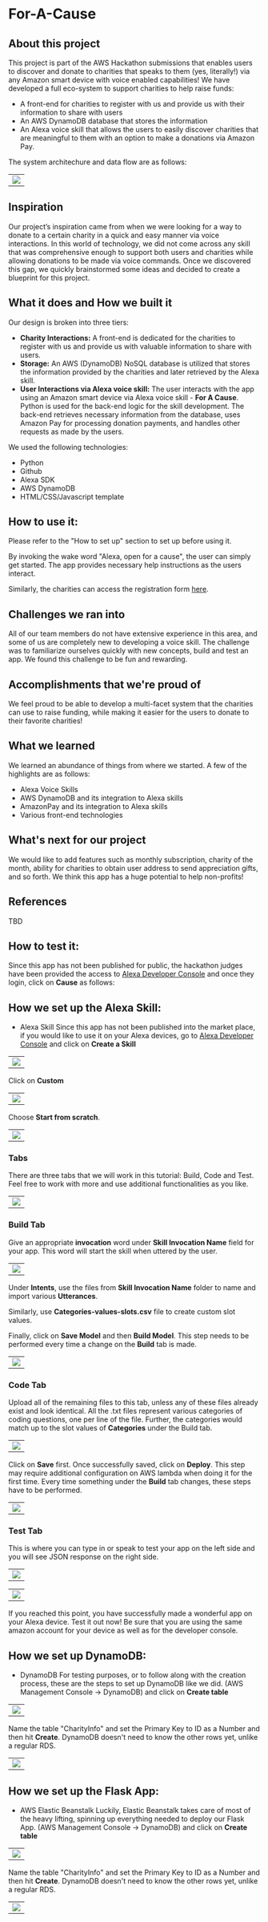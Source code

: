 # For-A-Cause

## About this project
This project is part of the AWS Hackathon submissions that enables users to discover and donate to charities that speaks to them (yes, literally!) via any Amazon smart device with voice enabled capabilities! We have developed a full eco-system to support charities to help raise funds:
* A front-end for charities to register with us and provide us with their information to share with users
* An AWS DynamoDB database that stores the information
* An Alexa voice skill that allows the users to easily discover charities that are meaningful to them with an option to make a donations via Amazon Pay.

The system architechure and data flow are as follows:
<table><tr><td>
    <img src="https://github.com/kmorawala/For-A-Cause/blob/master/Images/System%20Diagram.png" />
</td></tr></table>

## Inspiration
Our project’s inspiration came from when we were looking for a way to donate to a certain charity in a quick and easy manner via voice interactions. In this world of technology, we did not come across any skill that was comprehensive enough to support both users and charities while allowing donations to be made via voice commands. Once we discovered this gap, we quickly brainstormed some ideas and decided to create a blueprint for this project.

## What it does and How we built it
Our design is broken into three tiers:

* **Charity Interactions:** A front-end is dedicated for the charities to register with us and provide us with valuable information to share with users.
* **Storage:** An AWS (DynamoDB) NoSQL database is utilized that stores the information provided by the charities and later retrieved by the Alexa skill.
* **User Interactions via Alexa voice skill:** The user interacts with the app using an Amazon smart device via Alexa voice skill - **For A Cause**. Python is used for the back-end logic for the skill development. The back-end retrieves necessary information from the database, uses Amazon Pay for processing donation payments, and handles other requests as made by the users.

We used the following technologies:
* Python
* Github
* Alexa SDK
* AWS DynamoDB
* HTML/CSS/Javascript template

## How to use it:

Please refer to the "How to set up" section to set up before using it.

By invoking the wake word "Alexa, open for a cause", the user can simply get started. The app provides necessary help instructions as the users interact.

Similarly, the charities can access the registration form [here](http://tinyurl.com/for-a-cause).

## Challenges we ran into
All of our team members do not have extensive experience in this area, and some of us are completely new to developing a voice skill. The challenge was to familiarize ourselves quickly with new concepts, build and test an app. We found this challenge to be fun and rewarding.

## Accomplishments that we're proud of
We feel proud to be able to develop a multi-facet system that the charities can use to raise funding, while making it easier for the users to donate to their favorite charities!

## What we learned
We learned an abundance of things from where we started. A few of the highlights are as follows:
* Alexa Voice Skills
* AWS DynamoDB and its integration to Alexa skills
* AmazonPay and its integration to Alexa skills
* Various front-end technologies

## What's next for our project
We would like to add features such as monthly subscription, charity of the month, ability for charities to obtain user address to send appreciation gifts, and so forth. We think this app has a huge potential to help non-profits!

## References
TBD

## How to test it:
Since this app has not been published for public, the hackathon judges have been provided the access to [Alexa Developer Console](https://developer.amazon.com/alexa/console/ask) and once they login, click on **Cause** as follows:


## How we set up the Alexa Skill:

* Alexa Skill
Since this app has not been published into the market place, if you would like to use it on your Alexa devices, go to [Alexa Developer Console](https://developer.amazon.com/alexa/console/ask) and click on **Create a Skill**

<table><tr><td>
    <img src="https://github.com/kmorawala/For-A-Cause/blob/master/Images/Create_Skill.png" />
</td></tr></table>

Click on **Custom** 

<table><tr><td>
    <img src="https://github.com/kmorawala/For-A-Cause/blob/master/Images/Skill%20Name.png" />
</td></tr></table>

Choose **Start from scratch**.

<table><tr><td>
    <img src="https://github.com/kmorawala/For-A-Cause/blob/master/Images/Choose_Template.png" />
</td></tr></table>

### Tabs
There are three tabs that we will work in this tutorial: Build, Code and Test. Feel free to work with more and use additional functionalities as you like. 

<table><tr><td>
    <img src="https://github.com/kmorawala/For-A-Cause/blob/master/Images/Build_Test_Code.png" />
</td></tr></table>

### Build Tab
Give an appropriate **invocation** word under **Skill Invocation Name** field for your app. This word will start the skill when uttered by the user.

<table><tr><td>
    <img src="https://github.com/kmorawala/For-A-Cause/blob/master/Images/Invocations_Intents_Slots.png" />
</td></tr></table>

Under **Intents**, use the files from **Skill Invocation Name** folder to name and import various **Utterances**.

Similarly, use **Categories-values-slots.csv** file to create custom slot values.

Finally, click on **Save Model** and then **Build Model**. This step needs to be performed every time a change on the **Build** tab is made.

<table><tr><td>
    <img src="https://github.com/kmorawala/For-A-Cause/blob/master/Images/Save_Build_Model.png" />
</td></tr></table>

### Code Tab

Upload all of the remaining files to this tab, unless any of these files already exist and look identical. All the .txt files represent various categories of coding questions, one per line of the file. Further, the categories would match up to the slot values of **Categories** under the Build tab.

<table><tr><td>
    <img src="https://github.com/kmorawala/For-A-Cause/blob/master/Images/Code_Files.png" />
</td></tr></table>

Click on **Save** first. Once successfully saved, click on **Deploy**. This step may require additional configuration on AWS lambda when doing it for the first time. Every time something under the **Build** tab changes, these steps have to be performed.

<table><tr><td>
    <img src="https://github.com/kmorawala/For-A-Cause/blob/master/Images/Save_Deploy.png" />
</td></tr></table>

### Test Tab
This is where you can type in or speak to test your app on the left side and you will see JSON response on the right side.

<table><tr><td>
    <img src="https://github.com/kmorawala/For-A-Cause/blob/master/Images/Test.png" />
</td></tr></table>

<table><tr><td>
    <img src="https://github.com/kmorawala/For-A-Cause/blob/master/Images/Test_JSON.png" />
</td></tr></table>

If you reached this point, you have successfully made a wonderful app on your Alexa device. Test it out now! Be sure that you are using the same amazon account for your device as well as for the developer console.

## How we set up DynamoDB:

* DynamoDB
For testing purposes, or to follow along with the creation process, these are the steps to set up DynamoDB like we did.
(AWS Management Console -> DynamoDB) and click on **Create table**

<table><tr><td>
    <img src="https://github.com/kmorawala/For-A-Cause/blob/master/Images/DynamoDB/DynamoDBCreateTable.png" />
</td></tr></table>

Name the table "CharityInfo" and set the Primary Key to ID as a Number and then hit **Create**.
DynamoDB doesn't need to know the other rows yet, unlike a regular RDS.

<table><tr><td>
    <img src="https://github.com/kmorawala/For-A-Cause/blob/master/Images/DynamoDB/DynamoDBTableNameandID.png" />
</td></tr></table>

## How we set up the Flask App:

* AWS Elastic Beanstalk
Luckily, Elastic Beanstalk takes care of most of the heavy lifting, spinning up everything needed to deploy our Flask App.
(AWS Management Console -> DynamoDB) and click on **Create table**

<table><tr><td>
    <img src="https://github.com/kmorawala/For-A-Cause/blob/master/Images/DynamoDB/DynamoDBCreateTable.png" />
</td></tr></table>

Name the table "CharityInfo" and set the Primary Key to ID as a Number and then hit **Create**.
DynamoDB doesn't need to know the other rows yet, unlike a regular RDS.

<table><tr><td>
    <img src="https://github.com/kmorawala/For-A-Cause/blob/master/Images/DynamoDB/DynamoDBTableNameandID.png" />
</td></tr></table>



